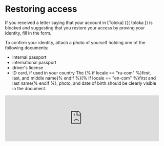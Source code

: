 # Restoring access

If you received a letter saying that your account in [Toloka] ({{ toloka }) is blocked and suggesting that you restore your access by proving your identity, fill in the form.

To confirm your identity, attach a photo of yourself holding one of the following documents:
- internal passport
- international passport
- driver's license
- ID card, if used in your country
   The {% if locale == "ru-com" %}first, last, and middle name{% endif %}{% if locale == "en-com" %}first and last name{% endif %}, photo, and date of birth should be clearly visible in the document.

<iframe width="100%" frameborder="0" src="https://forms.yandex.com/surveys/13464611.aae9597a9c66c630f2b7810fbddb942128830095/?lang=en&iframe=1&service=toloka-ai" id="registration"></iframe>